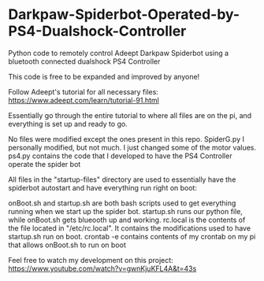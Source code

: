 # Darkpaw-Spiderbot-Operated-by-PS4-Dualshock-Controller

Python code to remotely control Adeept Darkpaw Spiderbot using a bluetooth connected dualshock PS4 Controller

This code is free to be expanded and improved by anyone!

Follow Adeept's tutorial for all necessary files: https://www.adeept.com/learn/tutorial-91.html

Essentially go through the entire tutorial to where all files are on the pi, and everything is set up and ready to go.

No files were modified except the ones present in this repo. SpiderG.py I personally modified, but not much. I just changed some of the motor values. ps4.py contains the code that I developed to have the PS4 Controller operate the spider bot

All files in the "startup-files" directory are used to essentially have the spiderbot autostart and have everything run right on boot:

onBoot.sh and startup.sh are both bash scripts used to get everything running when we start up the spider bot. startup.sh runs our python file, while onBoot.sh gets blueooth up and working. rc.local is the contents of the file located in "/etc/rc.local". It contains the modifications used to have startup.sh run on boot. crontab -e contains contents of my crontab on my pi that allows onBoot.sh to run on boot


Feel free to watch my development on this project: https://www.youtube.com/watch?v=gwnKjuKFL4A&t=43s
